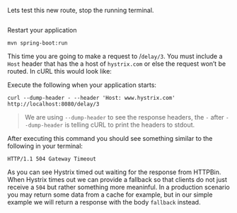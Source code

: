 Lets test this new route, stop the running terminal.

```terminal:interrrupt-all
```

Restart your application

```execute-1
mvn spring-boot:run
```

This time you are going to make a request to /`delay/3`. You must include a `Host` header that has the a host of `hystrix.com` or else the request won’t be routed. In cURL this would look like:

Execute the following when your application starts:

```execute-2
curl --dump-header - --header 'Host: www.hystrix.com' http://localhost:8080/delay/3
```

> We are using `--dump-header` to see the response headers, the `-` after `--dump-header` is telling cURL to print the headers to stdout.

After executing this command you should see something similar to the following in your terminal:
```
HTTP/1.1 504 Gateway Timeout
```

As you can see Hystrix timed out waiting for the response from HTTPBin. When Hystrix times out we can provide a fallback so that clients do not just receive a `504` but rather something more meaninful. In a production scenario you may return some data from a cache for example, but in our simple example we will return a response with the body `fallback` instead.
